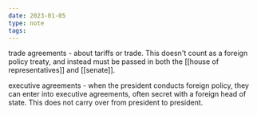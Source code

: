 ```yaml
---
date: 2023-01-05
type: note
tags:
---
```


trade agreements - about tariffs or trade. This doesn't count as a foreign policy treaty, and instead must be passed in both the [[house of representatives]] and [[senate]].

executive agreements - when the president conducts foreign policy, they can enter into executive agreements, often secret with a foreign head of state. This does not carry over from president to president.
